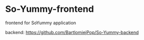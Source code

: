 # So-Yummy-frontend
frontend for SoYummy application

backend: https://github.com/BartlomiejPop/So-Yummy-backend
